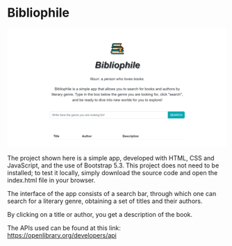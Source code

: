 # Bibliophile

![cover](./imgs/final-result.png)

The project shown here is a simple app, developed with HTML, CSS and JavaScript, and the use of Bootstrap 5.3. This project does not need to be installed; to test it locally, simply download the source code and open the index.html file in your browser.

The interface of the app consists of a search bar, through which one can search for a literary genre, obtaining a set of titles and their authors.

By clicking on a title or author, you get a description of the book.

The APIs used can be found at this link: <https://openlibrary.org/developers/api>
